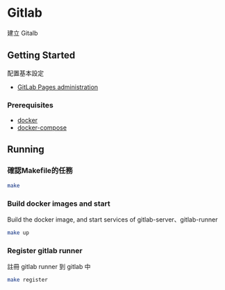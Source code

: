 # Gitlab

建立 Gitalb

## Getting Started

配置基本設定

* [GitLab Pages administration](https://docs.gitlab.com/ce/administration/pages/)

### Prerequisites

* [docker](https://docs.docker.com/install/)
* [docker-compose](https://docs.docker.com/compose/install/)

## Running

### 確認Makefile的任務

```bash
make
```

### Build docker images and start

Build the docker image, and start services of gitlab-server、gitlab-runner

```bash
make up
```

### Register gitlab runner

註冊 gitlab runner 到 gitlab 中

```bash
make register
```
